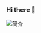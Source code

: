 ### Hi there 👋
<!--
**StevenWin818/StevenWin818** is a ✨ _special_ ✨ repository because its `README.md` (this file) appears on your GitHub profile.

Here are some ideas to get you started:

- 🔭 I’m currently working on ...
- 🌱 I’m currently learning ...
- 👯 I’m looking to collaborate on ...
- 🤔 I’m looking for help with ...
- 💬 Ask me about ...
- 📫 How to reach me: ...
- 😄 Pronouns: ...
- ⚡ Fun fact: ...
-->
![简介](https://github-readme-stats.vercel.app/api?username=StevenWin818&show_icons=true&bg_color=00000000)
